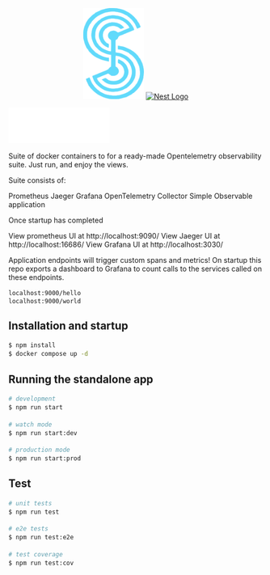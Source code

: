 <p align="center">
<a href="http://syntapse.co.uk/" target="blank"><img src="syntapse_logo.png" width="120" alt="Nest Logo" /></a>
  <a href="http://nestjs.com/" target="blank"><img src="https://nestjs.com/img/logo-small.svg" width="200" alt="Nest Logo" /></a>
</p>


<a href="http://nestjs.com/" target="blank"><img src="./opentelemetry.png
" width="200" alt="Nest Logo" /></a>


Suite of docker containers to for a ready-made Opentelemetry observability suite. Just run, and enjoy the views.

Suite consists of:

Prometheus
Jaeger
Grafana
OpenTelemetry Collector
Simple Observable application

Once startup has completed

View prometheus UI at http://localhost:9090/
View Jaeger UI at http://localhost:16686/
View Grafana UI at http://localhost:3030/

Application endpoints will trigger custom spans and metrics! On startup this repo exports a dashboard to Grafana to count calls to the services called on these endpoints.

```
localhost:9000/hello
localhost:9000/world
```
## Installation and startup

```bash
$ npm install
$ docker compose up -d
```

## Running the standalone app

```bash
# development
$ npm run start

# watch mode
$ npm run start:dev

# production mode
$ npm run start:prod
```

## Test

```bash
# unit tests
$ npm run test

# e2e tests
$ npm run test:e2e

# test coverage
$ npm run test:cov
```
